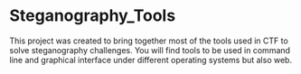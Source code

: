 # Steganography_Tools
This project was created to bring together most of the tools used in CTF to solve steganography challenges. You will find tools to be used in command line and graphical interface under different operating systems but also web.
